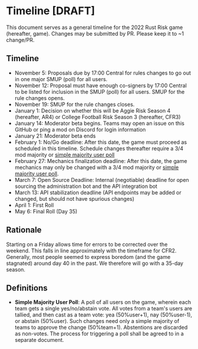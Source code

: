 # Timeline [DRAFT]

This document serves as a general timeline for the 2022 Rust Risk game (hereafter, game). Changes may be submitted by PR. Please keep it to ~1 change/PR. 

## Timeline
- November 5: Proposals due by 17:00 Central for rules changes to go out in one major SMUP (poll) for all users.
- November 12: Proposal must have enough co-signers by 17:00 Central to be listed for inclusion in the SMUP (poll) for all users. SMUP for the rule changes opens.
- November 19: SMUP for the rule changes closes. 
- January 1: Decision on whether this will be Aggie Risk Season 4 (hereafter, AR4) or College Football Risk Season 3 (hereafter, CFR3)
- January 14: Moderator beta begins. Teams may open an issue on this GitHub or ping a mod on Discord for login information
- January 21: Moderator beta ends
- February 1: No/Go deadline: After this date, the game must proceed as scheduled in this timeline. Schedule changes thereafter require a 3/4 mod majority or [simple majority user poll](#definitions)
- February 27: Mechanics finalization deadline: After this date, the game mechanics may only be changed with a 3/4 mod majority or [simple majority user poll](#definitions).
- March 7: Open Source Deadline: Internal (negotiable) deadline for open sourcing the administration bot and the API integration bot
- March 13: API stabilization deadline (API endpoints may be added or changed, but should not have spurious changes)
- April 1: First Roll
- May 6: Final Roll (Day 35)

## Rationale
Starting on a Friday allows time for errors to be corrected over the weekend. This falls in line approximately with the timeframe for CFR2. 
Generally, most people seemed to express boredom (and the game stagnated) around day 40 in the past. We therefore will go with a 35-day season. 

## Definitions
- **Simple Majority User Poll**: A poll of all users on the game, wherein each team gets a single yes/no/abstain vote. All votes from a team's users are tallied, and then cast as a team vote: yea (50%user+1), nay (50%user-1), or abstain (50%user). Such changes need only a simple majority of teams to approve the change (50%team+1). Abstentions are discarded as non-votes. The process for triggering a poll shall be agreed to in a separate document. 
